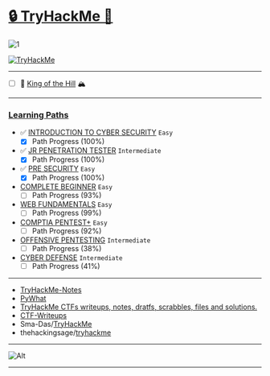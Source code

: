 
# [🔒 TryHackMe 📝](https://tryhackme.com/)

![1](https://user-images.githubusercontent.com/51442719/172742380-5ae5fdd0-f71a-411d-8fbd-8dc6105fa943.jpg)

<a href="https://tryhackme.com/p/Anlominus">
  <img src="https://tryhackme-badges.s3.amazonaws.com/Anlominus.png" alt="TryHackMe">
</a>

---

- [ ] 👑 [King of the Hill](https://github.com/Anlominus/TryHackMe/tree/main/King%20of%20the%20Hill) 🏔 

---

### [Learning Paths ](https://github.com/Anlominus/TryHackMe/tree/main/Learning%20Path#learning-paths)

- ✅ [INTRODUCTION TO CYBER SECURITY](https://github.com/Anlominus/TryHackMe/blob/main/Learning%20Path/Introduction%20to%20Cyber%20Security) `Easy`
  - [x] Path Progress (100%)
- ✅ [JR PENETRATION TESTER](https://github.com/Anlominus/TryHackMe/blob/main/Learning%20Path/Jr%20Penetration%20Tester) `Intermediate`
  - [x] Path Progress (100%)
- ✅ [PRE SECURITY](https://github.com/Anlominus/TryHackMe/blob/main/Learning%20Path/Pre%20Security) `Easy`
  - [x] Path Progress (100%)
- [COMPLETE BEGINNER](https://github.com/Anlominus/TryHackMe/tree/main/Learning%20Path/Complete%20Beginner) `Easy`
  - [ ] Path Progress (93%)
- [WEB FUNDAMENTALS](https://github.com/Anlominus/TryHackMe/blob/main/Learning%20Path/Web%20Fundamentals) `Easy`
  - [ ] Path Progress (99%)
- [COMPTIA PENTEST+](https://github.com/Anlominus/TryHackMe/blob/main/Learning%20Path/CompTIA%20Pentest) `Easy`
  - [ ] Path Progress (92%)
- [OFFENSIVE PENTESTING](https://github.com/Anlominus/TryHackMe/blob/main/Learning%20Path/Offensive%20Pentesting) `Intermediate`
  - [ ] Path Progress (38%)
- [CYBER DEFENSE](https://github.com/Anlominus/TryHackMe/blob/main/Learning%20Path/Cyber%20Defense) `Intermediate`
  - [ ] Path Progress (41%)

---

- [TryHackMe-Notes](https://github.com/nargaw/TryHackMe-Notes)
- [PyWhat](https://github.com/bee-san/pyWhat)
- [TryHackMe CTFs writeups, notes, dratfs, scrabbles, files and solutions.](https://github.com/edoardottt/tryhackme-ctf)
- [CTF-Writeups](https://github.com/AbdullahRizwan101/CTF-Writeups/tree/master/TryHackMe)
- Sma-Das/[TryHackMe](https://github.com/Sma-Das/TryHackMe0)
- thehackingsage/[tryhackme](https://github.com/thehackingsage/tryhackme)

---

![Alt](https://repobeats.axiom.co/api/embed/fa913abe688e84ef0c5d641cb9688c4b9a45953c.svg "Repobeats analytics image")

---
